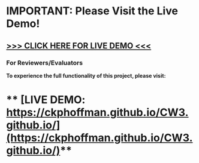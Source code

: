 #  **IMPORTANT: Please Visit the Live Demo!**

##  **[>>> CLICK HERE FOR LIVE DEMO <<<](https://ckphoffman.github.io/CW3.github.io/)**

###  **For Reviewers/Evaluators**
**To experience the full functionality of this project, please visit:**

# ** [LIVE DEMO: https://ckphoffman.github.io/CW3.github.io/](https://ckphoffman.github.io/CW3.github.io/)**

